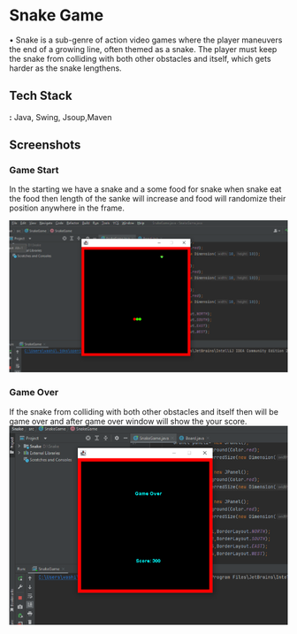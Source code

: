 
# Snake Game 

• Snake is a sub-genre of action video games where the player maneuvers the end of a growing line, often themed
as a snake. The player must keep the snake from colliding with both other obstacles and itself, which gets
harder as the snake lengthens.

## Tech Stack 
**:** Java, Swing, Jsoup,Maven


## Screenshots
### Game Start
In the starting we have a snake and a some food for snake when snake eat the food then length of the sanke will increase and food will randomize their position anywhere in the frame.

![App Screenshot](https://github.com/shivam-sharma0/Snake-Game/blob/main/resources/Screenshot%202023-04-01%20131517.png?raw=true)

### Game Over 
If the snake from colliding with both other obstacles and itself then will be game over and after game over window will show the your score.
![App Screenshot](https://github.com/shivam-sharma0/Snake-Game/blob/main/resources/Screenshot%202023-04-01%20131424.png?raw=true)




